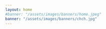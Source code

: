 ```yaml
---
layout: home
#banner: "/assets/images/banners/home.jpeg"
banner: "/assets/images/banners/chch.jpg"
---
```

